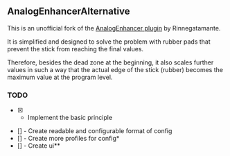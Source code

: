## AnalogEnhancerAlternative

This is an unofficial fork of the [AnalogEnhancer plugin](https://github.com/Rinnegatamante/AnalogsEnhancer) by Rinnegatamante.

It is simplified and designed to solve the problem with rubber pads that prevent the stick from reaching the final values.

Therefore, besides the dead zone at the beginning, it also scales further values in such a way that the actual edge of the stick (rubber) becomes the maximum value at the program level.

### TODO

- [x] - Implement the basic principle
- [] - Create readable and configurable format of config
- [] - Create more profiles for config*
- [] - Create ui**
